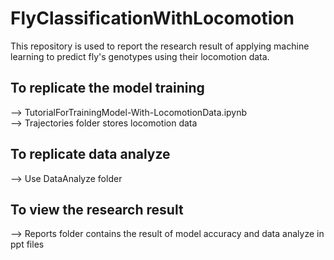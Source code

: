# FlyClassificationWithLocomotion

This repository is used to report the research result of applying machine learning to predict fly's genotypes using their locomotion data.

## To replicate the model training  
--> TutorialForTrainingModel-With-LocomotionData.ipynb  
--> Trajectories folder stores locomotion data

## To replicate data analyze  
--> Use DataAnalyze folder

## To view the research result  
--> Reports folder contains the result of model accuracy and data analyze in ppt files

